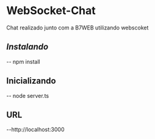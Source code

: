 # WebSocket-Chat
Chat realizado junto com a B7WEB utilizando webscoket

## _Instalando_
-- npm install
## Inicializando
-- node server.ts
## URL
--http://localhost:3000
